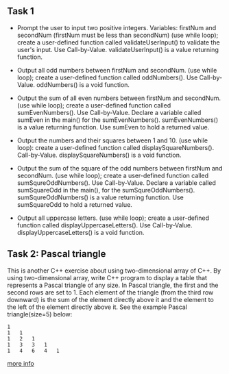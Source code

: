 ## Task 1
* Prompt the user to input two positive integers. Variables: firstNum and secondNum (firstNum must be less than secondNum) (use while loop); create a user-defined function called validateUserInput() to validate the user's input. Use Call-by-Value. validateUserInput() is a value returning function.


* Output all odd numbers between firstNum and secondNum. (use while loop); create a user-defined function called oddNumbers(). Use Call-by-Value. oddNumbers() is a void function.


* Output the sum of all even numbers between firstNum and secondNum. (use while loop); create a user-defined function called sumEvenNumbers(). Use Call-by-Value. Declare a variable called sumEven in the main() for the sumEvenNumbers(). sumEvenNumbers() is a value returning function. Use sumEven to hold a returned value.


* Output the numbers and their squares between 1 and 10. (use while loop): create a user-defined function called displaySquareNumbers(). Call-by-Value. displaySquareNumbers() is a void function.


* Output the sum of the square of the odd numbers between firstNum and secondNum. (use while loop); create a user-defined function called sumSqureOddNumbers(). Use Call-by-Value. Declare a variable called sumSquareOdd in the main(), for the sumSqureOddNumbers(). sumSqureOddNumbers() is a value returning function. Use sumSquareOdd to hold a returned value.


* Output all uppercase letters. (use while loop); create a user-defined function called displayUppercaseLetters(). Use Call-by-Value. displayUppercaseLetters() is a void function.

## Task 2: Pascal triangle

This is another C++ exercise about using two-dimensional array of C++. By using two-dimensional array, write C++ program to display a table that represents a Pascal triangle of any size. In Pascal triangle, the first and the second rows are set to 1. Each element of the triangle (from the third row downward) is the sum of the element directly above it and the element to the left of the element directly above it. See the example Pascal triangle(size=5) below:

```
1				
1	1			
1	2	1		
1	3	3	1	
1	4	6	4	1
```
[more info](http://www.cplusplus.com/doc/tutorial/pointers/)
